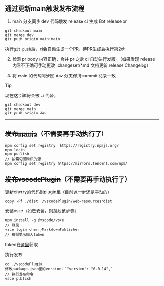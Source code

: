 ## 通过更新main触发发布流程
1. main 分支同步 dev 代码触发 release ci 生成 Bot release pr
```
git checkout main
git merge dev
git push origin main:main
```
执行`git push`后，ci会自动生成一个PR，待PR生成后执行第2步

2. 检测 pr body 内容正确，合并 pr 之后 ci 自动进行发版。（如果发现 release 内容不正确可手动更改 .changeset/*.md 文档更新 release Changelog）

3. 将 main 的代码同步回 dev 分支保持 commit 记录一致

> [!TIP]
> 现在这步骤将会被 ci 代替。
> ```
> git checkout dev
> git merge main
> git push origin dev
> ```
---



## ~~发布~~[~~npmjs~~](https://www.npmjs.com/)（不需要再手动执行了）
```
npm config set registry  https://registry.npmjs.org/
npm login
npm publish
// 按需切回腾讯的源
npm config set registry https://mirrors.tencent.com/npm/
```

## ~~发布vscodePlugin~~（不需要再手动执行了）
更新cherry的代码到plugin里（目前这一步还是手动的）
```
copy -Rf ./dist ./vscodePlugin/web-resources/dist
```

安装vsce（如已安装，则跳过该步骤）
```
npm install -g @vscode/vsce
// 登录
vsce login cherryMarkdownPublisher
// 根据提示输入token
```
token在[这里](https://dev.azure.com/cherry-markdown/_usersSettings/tokens)获取

执行发布
```
cd ./vscodePlugin
修改package.json里的version：`"version": "0.0.14",`
// 执行发布命令
vsce publish
```